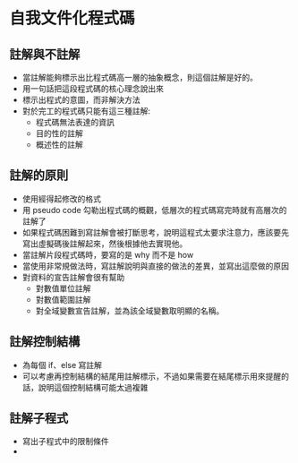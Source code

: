 # 自我文件化程式碼

## 註解與不註解
* 當註解能夠標示出比程式碼高一層的抽象概念，則這個註解是好的。
* 用一句話把這段程式碼的核心理念說出來
* 標示出程式的意圖，而非解決方法
* 對於完工的程式碼只能有這三種註解:
	* 程式碼無法表達的資訊
	* 目的性的註解
	* 概述性的註解
## 註解的原則
* 使用經得起修改的格式
* 用 pseudo code 勾勒出程式碼的概觀，低層次的程式碼寫完時就有高層次的註解了
* 如果程式碼困難到寫註解會被打斷思考，說明這程式太要求注意力，應該要先寫出虛擬碼後註解起來，然後根據他去實現他。
* 當註解片段程式碼時，要寫的是 why 而不是 how
*  當使用非常規做法時，寫註解說明與直接的做法的差異，並寫出這麼做的原因
* 對資料的宣告註解會很有幫助
	* 對數值單位註解
	* 對數值範圍註解
	* 對全域變數宣告註解，並為該全域變數取明顯的名稱。
## 註解控制結構
* 為每個 if、else 寫註解
* 可以考慮再控制結構的結尾用註解標示，不過如果需要在結尾標示用來提醒的話，說明這個控制結構可能太過複雜
## 註解子程式
* 寫出子程式中的限制條件
* 
<!--stackedit_data:
eyJoaXN0b3J5IjpbLTM3NDY1MzAyOSwtODAxNjMyODMsNDEwOT
U3ODI2LDc4NTcxNDUwNywtMTU5NDMzNjg0Nyw2OTM0OTQ3Nzgs
MTQ4MjQ5NDQ2LDE3NTk5NTcwNjFdfQ==
-->